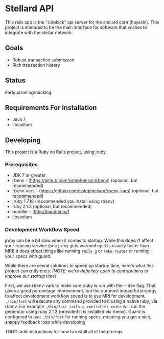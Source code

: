 # Stellard API

This rails app is the "sidekick" api server for the stellard core (hayashi).  This
project is intended to be the main interface for software that wishes to 
integrate with the stellar network.  

## Goals

- Robust transaction submission
- Rich transaction history

## Status

early planning/hacking.  

## Requirements For Installation

- Java 7 
- libsodium


## Developing

This project is a Ruby on Rails project, using jruby.

### Prerequisites

- JDK 7 or greater
- rbenv - (https://github.com/sstephenson/rbenv) (optional, but recommended)
- rbenv-vars - (https://github.com/sstephenson/rbenv-vars) (optional, but recommended)
- jruby 1.7.18 (recommended you install using rbenv)
- ruby 2.1.3 (optional, but recommended)
- bundler - (http://bundler.io/)
- libsodium

### Development Workflow Speed

jruby can be a bit slow when it comes to startup.  While this doesn't affect your running service (one jruby gets warmed up it is usually faster than MRI) it does affect things like running `rails g` or `rake routes` or running your specs with guard.

While there are sevral solutions to speed up startup time, here's what this project currently does:  *(NOTE: we're definitely open to contributions to improve our startup time)*

First, we use rbenv-vars to make sure jruby is run with the --dev flag.  That gives a good percentage improvement, but the our most impactful strategy to affect development workflow speed is to use MRI for development. `./bin/fast` will execute any command provided to it using a native ruby, via rbenv.  For example `./bin/fast rails g controller coins` will run the generator using ruby 2.1.3 (provided it is installed via rbenv). Guard is configured to use `./bin/fast` for running specs, meaning you get a nice, snappy feedback loop while developing.

TODO: add instructions for how to install all of the prereqs